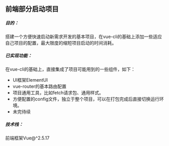 ## 前端部分启动项目

##### 目的：

搭建一个方便快速启动新需求开发的基本项目，在vue-cli的基础上添加一些适应自己项目的配置，最大限度的缩短项目启动的时间消耗。

##### 已实现功能：

在vue-cli的基础上，直接集成了项目可能用到的一些组件，如下：

- UI框架ElementUI
- vue-router的基本路由配置
- 项目通用工具，比如fetch请求包、通用样式。
- 方便配置的config文件，独立于整个项目，可以在打包完成后直接切换运行环境。
- 未完待续

##### 技术栈：

前端框架Vue@^2.5.17